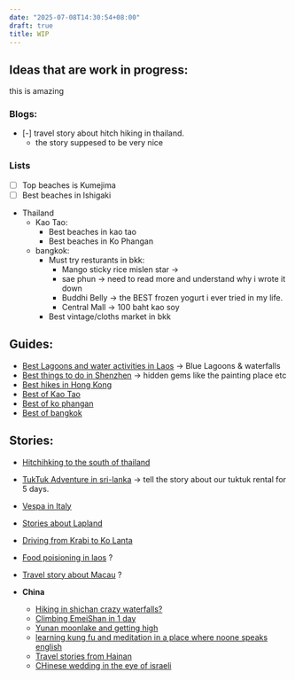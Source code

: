 ```yaml
---
date: "2025-07-08T14:30:54+08:00"
draft: true
title: WIP
---
```


## Ideas that are work in progress:

this is amazing

### Blogs:

- [-] travel story about hitch hiking in thailand.
  - the story suppesed to be very nice

### Lists

- [ ] Top beaches is Kumejima
- [ ] Best beaches in Ishigaki

- Thailand
  - Kao Tao:
    - Best beaches in kao tao
    - Best beaches in Ko Phangan
  - bangkok:
    - Must try resturants in bkk:
      - Mango sticky rice mislen star ->
      - sae phun -> need to read more and understand why i wrote it down
      - Buddhi Belly -> the BEST frozen yogurt i ever tried in my life.
      - Central Mall -> 100 baht kao soy
    - Best vintage/cloths market in bkk

## Guides:

- [Best Lagoons and water activities in Laos]() -> Blue Lagoons & waterfalls
- [Best things to do in Shenzhen]() -> hidden gems like the painting place etc
- [Best hikes in Hong Kong]()
- [Best of Kao Tao]()
- [Best of ko phangan]()
- [Best of bangkok]()

## Stories:

- [Hitchihking to the south of thailand]()
- [TukTuk Adventure in sri-lanka]() -> tell the story about our tuktuk rental
  for 5 days.
- [Vespa in Italy]()
- [Stories about Lapland]()
- [Driving from Krabi to Ko Lanta]()
- [Food poisioning in laos]() ?
- [Travel story about Macau]() ?

- **China**

  - [Hiking in shichan crazy waterfalls?](/stories/clim)
  - [Climbing EmeiShan in 1 day](/stories/climing-emeishan)
  - [Yunan moonlake and getting high]()
  - [learning kung fu and meditation in a place where noone speaks english]()
  - [Travel stories from Hainan]()
  - [CHinese wedding in the eye of israeli]()
